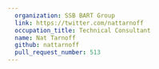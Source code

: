 ```yaml
---
  organization: SSB BART Group
  link: https://twitter.com/nattarnoff
  occupation_title: Technical Consultant
  name: Nat Tarnoff
  github: nattarnoff
  pull_request_number: 513
---
```

